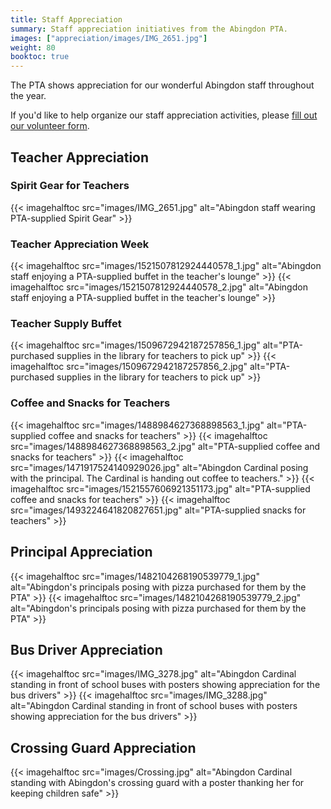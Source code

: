 ```yaml
---
title: Staff Appreciation
summary: Staff appreciation initiatives from the Abingdon PTA.
images: ["appreciation/images/IMG_2651.jpg"]
weight: 80
booktoc: true
---
```


The PTA shows appreciation for our wonderful Abingdon staff throughout the year.

If you'd like to help organize our staff appreciation activities, please [fill out our volunteer form](https://docs.google.com/forms/d/e/1FAIpQLSf50HFDkNfDxP5VfE2LzsxKbUPZdmRGQTeNEUhXkU_qLCLWZQ/viewform?usp=sf_link).

## Teacher Appreciation

### Spirit Gear for Teachers
{{< imagehalftoc src="images/IMG_2651.jpg" alt="Abingdon staff wearing PTA-supplied Spirit Gear" >}}

### Teacher Appreciation Week
{{< imagehalftoc src="images/1521507812924440578_1.jpg" alt="Abingdon staff enjoying a PTA-supplied buffet in the teacher's lounge" >}}
{{< imagehalftoc src="images/1521507812924440578_2.jpg" alt="Abingdon staff enjoying a PTA-supplied buffet in the teacher's lounge" >}}

### Teacher Supply Buffet

{{< imagehalftoc src="images/1509672942187257856_1.jpg" alt="PTA-purchased supplies in the library for teachers to pick up" >}}
{{< imagehalftoc src="images/1509672942187257856_2.jpg" alt="PTA-purchased supplies in the library for teachers to pick up" >}}

### Coffee and Snacks for Teachers

{{< imagehalftoc src="images/1488984627368898563_1.jpg" alt="PTA-supplied coffee and snacks for teachers" >}}
{{< imagehalftoc src="images/1488984627368898563_2.jpg" alt="PTA-supplied coffee and snacks for teachers" >}}
{{< imagehalftoc src="images/1471917524140929026.jpg" alt="Abingdon Cardinal posing with the principal. The Cardinal is handing out coffee to teachers." >}}
{{< imagehalftoc src="images/1521557606921351173.jpg" alt="PTA-supplied coffee and snacks for teachers" >}}
{{< imagehalftoc src="images/1493224641820827651.jpg" alt="PTA-supplied snacks for teachers" >}}

## Principal Appreciation

{{< imagehalftoc src="images/1482104268190539779_1.jpg" alt="Abingdon's principals posing with pizza purchased for them by the PTA" >}}
{{< imagehalftoc src="images/1482104268190539779_2.jpg" alt="Abingdon's principals posing with pizza purchased for them by the PTA" >}}

## Bus Driver Appreciation

{{< imagehalftoc src="images/IMG_3278.jpg" alt="Abingdon Cardinal standing in front of school buses with posters showing appreciation for the bus drivers" >}}
{{< imagehalftoc src="images/IMG_3288.jpg" alt="Abingdon Cardinal standing in front of school buses with posters showing appreciation for the bus drivers" >}}

## Crossing Guard Appreciation

{{< imagehalftoc src="images/Crossing.jpg" alt="Abingdon Cardinal standing with Abingdon's crossing guard with a poster thanking her for keeping children safe" >}}